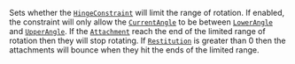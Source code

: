 Sets whether the [`HingeConstraint`](https://create.roblox.com/docs/reference/engine/classes/HingeConstraint) will limit the range of rotation.
If enabled, the constraint will only allow the
[`CurrentAngle`](https://create.roblox.com/docs/reference/engine/classes/HingeConstraint#CurrentAngle) to be between
[`LowerAngle`](https://create.roblox.com/docs/reference/engine/classes/HingeConstraint#LowerAngle) and
[`UpperAngle`](https://create.roblox.com/docs/reference/engine/classes/HingeConstraint#UpperAngle). If the [`Attachment`](https://create.roblox.com/docs/reference/engine/classes/Attachment)
reach the end of the limited range of rotation then they will stop
rotating. If [`Restitution`](https://create.roblox.com/docs/reference/engine/classes/HingeConstraint#Restitution) is greater
than 0 then the attachments will bounce when they hit the ends of the
limited range.